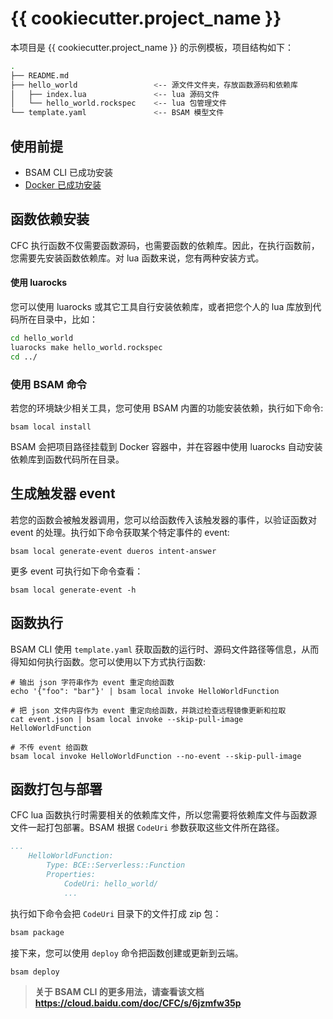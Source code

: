 # {{ cookiecutter.project_name }}

本项目是 {{ cookiecutter.project_name }} 的示例模板，项目结构如下：

```bash
.
├── README.md
├── hello_world                 <-- 源文件文件夹，存放函数源码和依赖库
│   ├── index.lua               <-- lua 源码文件
│   └── hello_world.rockspec    <-- lua 包管理文件
└── template.yaml               <-- BSAM 模型文件
```

## 使用前提

* BSAM CLI 已成功安装
* [Docker 已成功安装](https://www.docker.com/community-edition)

## 函数依赖安装

CFC 执行函数不仅需要函数源码，也需要函数的依赖库。因此，在执行函数前，您需要先安装函数依赖库。对 lua 函数来说，您有两种安装方式。

#### 使用 luarocks
您可以使用 luarocks 或其它工具自行安装依赖库，或者把您个人的 lua 库放到代码所在目录中，比如：

```bash
cd hello_world
luarocks make hello_world.rockspec
cd ../
```

### 使用 BSAM 命令
若您的环境缺少相关工具，您可使用 BSAM 内置的功能安装依赖，执行如下命令:

```
bsam local install
```

BSAM 会把项目路径挂载到 Docker 容器中，并在容器中使用 luarocks 自动安装依赖库到函数代码所在目录。

## 生成触发器 event

若您的函数会被触发器调用，您可以给函数传入该触发器的事件，以验证函数对 event 的处理。执行如下命令获取某个特定事件的 event:

```
bsam local generate-event dueros intent-answer
```

更多 event 可执行如下命令查看：

```
bsam local generate-event -h
```

## 函数执行

BSAM CLI 使用 `template.yaml` 获取函数的运行时、源码文件路径等信息，从而得知如何执行函数。您可以使用以下方式执行函数:

```
# 输出 json 字符串作为 event 重定向给函数
echo '{"foo": "bar"}' | bsam local invoke HelloWorldFunction

# 把 json 文件内容作为 event 重定向给函数，并跳过检查远程镜像更新和拉取
cat event.json | bsam local invoke --skip-pull-image HelloWorldFunction

# 不传 event 给函数
bsam local invoke HelloWorldFunction --no-event --skip-pull-image
```

## 函数打包与部署

CFC lua 函数执行时需要相关的依赖库文件，所以您需要将依赖库文件与函数源文件一起打包部署。BSAM 根据 `CodeUri` 参数获取这些文件所在路径。

```yaml
...
    HelloWorldFunction:
        Type: BCE::Serverless::Function
        Properties:
            CodeUri: hello_world/
            ...
```

执行如下命令会把 `CodeUri` 目录下的文件打成 zip 包：

```bash
bsam package
```

接下来，您可以使用 `deploy` 命令把函数创建或更新到云端。

```bash
bsam deploy
```

> **关于 BSAM CLI 的更多用法，请查看该文档 https://cloud.baidu.com/doc/CFC/s/6jzmfw35p**